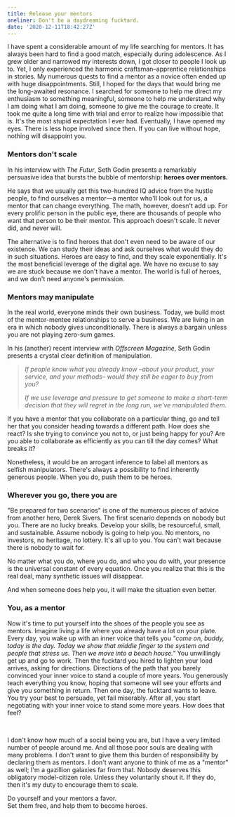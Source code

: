 ```yaml
---
title: Release your mentors
oneliner: Don't be a daydreaming fucktard.
date: '2020-12-11T18:42:27Z'
---
```


I have spent a considerable amount of my life searching for mentors. It has always been hard to find a good match, especially during adolescence. As I grew older and narrowed my interests down, I got closer to people I look up to. Yet, I only experienced the harmonic craftsman–apprentice relationships in stories. My numerous quests to find a mentor as a novice often ended up with huge disappointments. Still, I hoped for the days that would bring me the long-awaited resonance. I searched for someone to help me direct my enthusiasm to something meaningful, someone to help me understand why I am doing what I am doing, someone to give me the courage to create. It took me quite a long time with trial and error to realize how impossible that is. It's the most stupid expectation I ever had. Eventually, I have opened my eyes. There is less hope involved since then. If you can live without hope, nothing will disappoint you.

### Mentors don't scale

In his interview with _The Futur_, Seth Godin presents a remarkably persuasive idea that bursts the bubble of mentorship: **heroes over mentors.**

He says that we usually get this two-hundred IQ advice from the hustle people, to find ourselves a mentor—a mentor who'll look out for us, a mentor that can change everything. The math, however, doesn't add up. For every prolific person in the public eye, there are thousands of people who want that person to be their mentor. This approach doesn't scale. It never did, and never will.

The alternative is to find heroes that don't even need to be aware of our existence. We can study their ideas and ask ourselves what would they do in such situations. Heroes are easy to find, and they scale exponentially. It's the most beneficial leverage of the digital age. We have no excuse to say we are stuck because we don't have a mentor. The world is full of heroes, and we don't need anyone's permission.

### Mentors may manipulate

In the real world, everyone minds their own business. Today, we build most of the mentor-mentee relationships to serve a business. We are living in an era in which nobody gives unconditionally. There is always a bargain unless you are not playing zero-sum games.

In his (another) recent interview with _Offscreen Magazine_, Seth Godin presents a crystal clear definition of manipulation.

> _If people know what you already know –about your product, your service, and your methods– would they still be eager to buy from you?_
>
> _If we use leverage and pressure to get someone to make a short-term decision that they will regret in the long run, we've manipulated them._

If you have a mentor that you collaborate on a particular thing, go and tell her that you consider heading towards a different path. How does she react? Is she trying to convince you not to, or just being happy for you? Are you able to collaborate as efficiently as you can till the day comes? What breaks it?

Nonetheless, it would be an arrogant inference to label all mentors as selfish manipulators. There's always a possibility to find inherently generous people. When you do, push them to be heroes.

### Wherever you go, there you are

"Be prepared for two scenarios" is one of the numerous pieces of advice from another hero, Derek Sivers. The first scenario depends on nobody but you. There are no lucky breaks. Develop your skills, be resourceful, small, and sustainable. Assume nobody is going to help you. No mentors, no investors, no heritage, no lottery. It's all up to you. You can't wait because there is nobody to wait for.

No matter what you do, where you do, and who you do with, your presence is the universal constant of every equation. Once you realize that this is the real deal, many synthetic issues will disappear.

And when someone does help you, it will make the situation even better.

### You, as a mentor

Now it's time to put yourself into the shoes of the people you see as mentors. Imagine living a life where you already have a lot on your plate. Every day, you wake up with an inner voice that tells you _"come on, buddy, today is the day. Today we show that middle finger to the system and people that stress us. Then we move into a beach house."_ You unwillingly get up and go to work. Then the fucktard you hired to lighten your load arrives, asking for directions. Directions of the path that you barely convinced your inner voice to stand a couple of more years. You generously teach everything you know, hoping that someone will see your efforts and give you something in return. Then one day, the fucktard wants to leave. You try your best to persuade, yet fail miserably. After all, you start negotiating with your inner voice to stand some more years. How does that feel?

&nbsp;

I don't know how much of a social being you are, but I have a very limited number of people around me. And all those poor souls are dealing with many problems. I don't want to give them this burden of responsibility by declaring them as mentors. I don't want anyone to think of me as a "mentor" as well; I'm a gazillion galaxies far from that. Nobody deserves this obligatory model-citizen role. Unless they voluntarily shout it. If they do, then it's my duty to encourage them to scale.

Do yourself and your mentors a favor. \
Set them free, and help them to become heroes.
